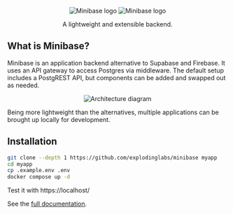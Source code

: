 <p align="center">
  <img alt="Minibase logo" src="https://github.com/explodinglabs/minibase/blob/main/logo-light-mode.png?raw=true#gh-light-mode-only" />
  <img alt="Minibase logo" src="https://github.com/explodinglabs/minibase/blob/main/logo-dark-mode.png?raw=true#gh-dark-mode-only" />
</p>

<p align="center">
  A lightweight and extensible backend.
</p>

## What is Minibase?

Minibase is an application backend alternative to Supabase and Firebase. It
uses an API gateway to access Postgres via middleware. The default setup
includes a PostgREST API, but components can be added and swapped out as
needed.

<p align="center">
  <img alt="Architecture diagram" src="https://github.com/explodinglabs/minibase/blob/main/architecture.svg?raw=true" />
</p>

Being more lightweight than the alternatives, multiple applications can be
brought up locally for development.

## Installation

```sh
git clone --depth 1 https://github.com/explodinglabs/minibase myapp
cd myapp
cp .example.env .env
docker compose up -d
```

Test it with https://localhost/

See the [full documentation](https://github.com/explodinglabs/minibase/wiki).
